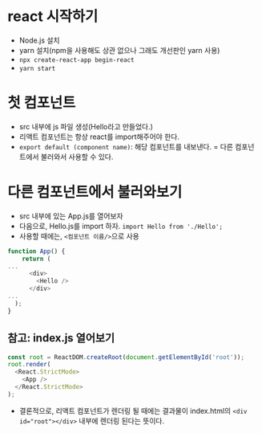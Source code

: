 # react 시작하기
- Node.js 설치
- yarn 설치(npm을 사용해도 상관 없으나 그래도 개선판인 yarn 사용)
- `npx create-react-app begin-react`
- `yarn start`

# 첫 컴포넌트
- src 내부에 js 파일 생성(Hello라고 만들었다.)
- 리액트 컴포넌트는 항상 react를 import해주어야 한다.
- `export default (component name)`: 해당 컴포넌트를 내보낸다. = 다른 컴포넌트에서 불러와서 사용할 수 있다.

# 다른 컴포넌트에서 불러와보기
- src 내부에 있는 App.js를 열어보자
- 다음으로, Hello.js를 import 하자. `import Hello from './Hello';`
- 사용할 때에는, `<컴포넌트 이름/>`으로 사용
```js
function App() {
    return (
...
      <div>
        <Hello />
      </div>
...
  );
}
```

## 참고: index.js 열어보기
```js
const root = ReactDOM.createRoot(document.getElementById('root'));
root.render(
  <React.StrictMode>
    <App />
  </React.StrictMode>
);
```
- 결론적으로, 리액트 컴포넌트가 렌더링 될 때에는 결과물이 index.html의 `<div id="root"></div>` 내부에 렌더링 된다는 뜻이다.